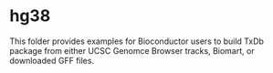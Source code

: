 # hg38

This folder provides examples for Bioconductor users to build TxDb package from either UCSC Genomce Browser tracks, Biomart, or downloaded GFF files. 
